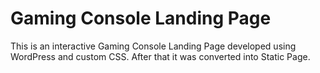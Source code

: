 # Gaming Console Landing Page
This is an interactive Gaming Console Landing Page developed using WordPress and custom CSS. After that it was converted into Static Page.
